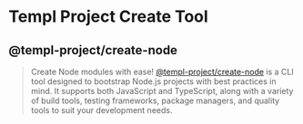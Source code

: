 # Templ Project Create Tool

## @templ-project/create-node

> Create Node modules with ease! [@templ-project/create-node](packages/create-node) is a CLI tool designed to bootstrap Node.js projects with best practices in mind. It supports both JavaScript and TypeScript, along with a variety of build tools, testing frameworks, package managers, and quality tools to suit your development needs.
